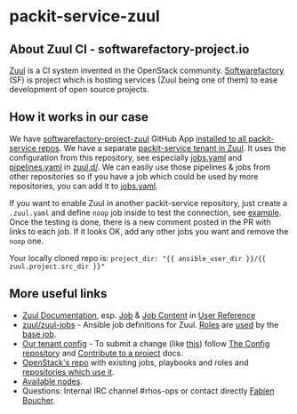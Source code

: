 # packit-service-zuul

## About Zuul CI - softwarefactory-project.io

[Zuul](https://zuul-ci.org) is a CI system invented in the OpenStack community.
[Softwarefactory](https://softwarefactory-project.io) (SF) is project which is hosting services (Zuul being one of them) to ease development of open source projects.

## How it works in our case

We have [softwarefactory-project-zuul](https://github.com/apps/softwarefactory-project-zuul) GitHub App [installed to all packit-service repos](https://github.com/organizations/packit-service/settings/installations).
We have a separate [packit-service tenant in Zuul](https://softwarefactory-project.io/zuul/t/packit-service/status).
It uses the configuration from this repository, see especially [jobs.yaml](https://github.com/packit-service/packit-service-zuul/blob/main/zuul.d/jobs.yaml) and [pipelines.yaml](https://github.com/packit-service/packit-service-zuul/blob/main/zuul.d/pipelines.yaml) in [zuul.d/](https://github.com/packit-service/packit-service-zuul/tree/main/zuul.d).
We can easily use those pipelines & jobs from other repositories so if you have a job which could be used by more repositories, you can add it to [jobs.yaml](https://github.com/packit-service/packit-service-zuul/blob/main/zuul.d/jobs.yaml).

If you want to enable Zuul in another packit-service repository, just create a `.zuul.yaml` and define `noop` job inside to test the connection, see [example](https://github.com/packit-service/packit-service-zuul/pull/8/files).
Once the testing is done, there is a new comment posted in the PR with links to each job.
If it looks OK, add any other jobs you want and remove the `noop` one.

Your locally cloned repo is: `project_dir: "{{ ansible_user_dir }}/{{ zuul.project.src_dir }}"`

## More useful links

- [Zuul Documentation](https://zuul-ci.org/docs), esp. [Job](https://zuul-ci.org/docs/zuul/reference/job_def.html) & [Job Content](https://zuul-ci.org/docs/zuul/reference/jobs.html) in [User Reference](https://zuul-ci.org/docs/zuul/reference/user.html)
- [zuul/zuul-jobs](https://opendev.org/zuul/zuul-jobs) - Ansible job definitions for Zuul. [Roles](https://opendev.org/zuul/zuul-jobs/src/branch/master/roles) are [used](https://zuul-ci.org/docs/zuul/reference/job_def.html#attr-job.roles) by the [base job](https://github.com/packit-service/packit-service-zuul/blob/main/zuul.d/jobs.yaml#L10).
- [Our tenant config](https://softwarefactory-project.io/cgit/config/tree/resources/tenant-packit-service.yaml) - To submit a change (like [this](https://softwarefactory-project.io/r/18820)) follow [The Config repository](https://softwarefactory-project.io/docs/user/config_repo.html) and [Contribute to a project](https://softwarefactory-project.io/docs/user/index.html) docs.
- [OpenStack's repo](https://opendev.org/zuul/zuul-jobs/src/branch/master) with existing jobs, playbooks and roles and [repositories which use it](https://opendev.org/openstack).
- [Available nodes](https://softwarefactory-project.io/cgit/config/tree/nodepool/diskimages/package.dhall).
- Questions: Internal IRC channel #rhos-ops or contact directly [Fabien Boucher](https://github.com/morucci).
